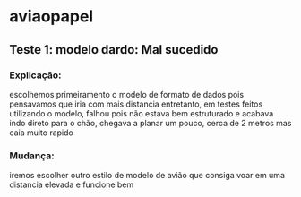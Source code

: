 # aviaopapel

##  Teste 1: modelo dardo: Mal sucedido

### Explicação:

 escolhemos primeiramento o modelo de formato de dados pois pensavamos que iria com mais distancia entretanto, em testes feitos utilizando o modelo, falhou pois não estava bem estruturado e acabava indo direto para o chão, chegava a planar um pouco, cerca de 2 metros  mas caia muito rapido

### Mudança:

 iremos escolher outro estilo de modelo de avião que consiga voar em uma distancia elevada e funcione bem
